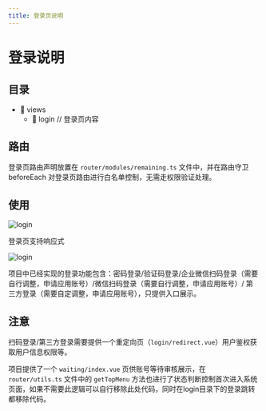 ```yaml
---
title: 登录页说明
---
```


# 登录说明

## 目录

- 📂 views
  - 📂 login // 登录页内容

## 路由

登录页路由声明放置在 `router/modules/remaining.ts` 文件中，并在路由守卫beforeEach 对登录页路由进行白名单控制，无需走权限验证处理。

## 使用

![login](/login_2xl.png)

登录页支持响应式

![login](/login_xl.png)

项目中已经实现的登录功能包含：密码登录/验证码登录/企业微信扫码登录（需要自行调整，申请应用账号）/微信扫码登录（需要自行调整，申请应用账号）/ 第三方登录（需要自定调整，申请应用账号），只提供入口展示。

## 注意

扫码登录/第三方登录需要提供一个重定向页（`login/redirect.vue`）用户鉴权获取用户信息权限等。

项目提供了一个 `waiting/index.vue` 页供账号等待审核展示，在 `router/utils.ts` 文件中的 `getTopMenu` 方法也进行了状态判断控制首次进入系统页面，如果不需要此逻辑可以自行移除此处代码，同时在login目录下的登录跳转都移除代码。
